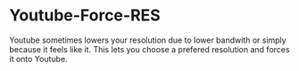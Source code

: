 # Youtube-Force-RES

Youtube sometimes lowers your resolution due to lower bandwith or simply because it feels like it. This lets you choose a prefered resolution and forces it onto Youtube.